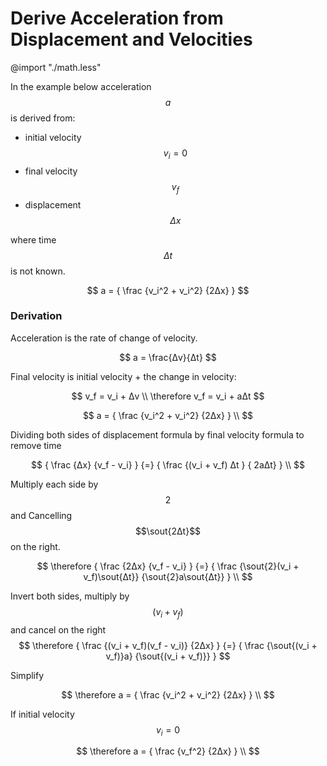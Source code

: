 # Derive Acceleration from Displacement and Velocities

@import "./math.less"

In the example below acceleration  $$a$$ is derived from:
- initial velocity $$v_i = 0$$ 
- final velocity $$v_f$$
- displacement $$\Delta x$$

where time $$\Delta t$$ is not known.

$$
a = {
  \frac
  {v_i^2 +  v_i^2}
  {2Δx}
} 
$$


### Derivation

Acceleration is the rate of change of velocity.

$$ 
a = \frac{Δv}{Δt}
$$

Final velocity is initial velocity + the change in velocity:

$$ 
v_f = v_i + Δv
\\
\therefore  v_f = v_i + aΔt
$$

$$ 
a = {
  \frac
  {v_i^2 +  v_i^2}
  {2Δx}
} 
\\
$$


Dividing both sides of displacement formula by final velocity formula to remove time 

$$ 
{
  \frac
  {Δx}
  {v_f - v_i}
} 
{=}
{
  \frac
  {(v_i + v_f)  Δt }
  { 2aΔt}
}
\\
$$


Multiply each side by $$2$$ and Cancelling $$\sout{2Δt}$$ on the right.

$$ 
\therefore
{
  \frac
  {2Δx}
  {v_f - v_i}
} 
{=}
{
  \frac
  {\sout{2}(v_i + v_f)\sout{Δt}}
  {\sout{2}a\sout{Δt}}
}
\\
$$


Invert both sides, multiply by $$(v_i + v_f)$$ and cancel on the right
$$ 
\therefore
{
  \frac
  {(v_i + v_f)(v_f - v_i)}
  {2Δx}
} 
{=}
{
  \frac
  {\sout{(v_i + v_f)}a}
  {\sout{(v_i + v_f)}}
}
$$

Simplify

$$ 
\therefore 
a = {
  \frac
  {v_i^2 +  v_i^2}
  {2Δx}
} 
\\
$$

If initial velocity $$v_i = 0$$

$$ 
\therefore
a =
{
  \frac
  {v_f^2}
  {2Δx}
} 
\\
$$
